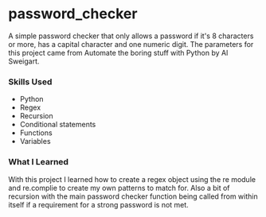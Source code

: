 # password_checker

A simple password checker that only allows a password if it's 8 characters or more,
has a capital character and one numeric digit. The parameters for this project came from Automate the boring stuff with Python
by Al Sweigart.

### Skills Used
* Python
* Regex
* Recursion
* Conditional statements
* Functions
* Variables
  
### What I Learned
With this project I learned how to create a regex object using the re module and re.complie to create my own patterns to match for.
Also a bit of recursion with the main password checker function being called from within itself if a requirement for a strong password
is not met.
